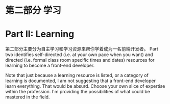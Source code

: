 # 第二部分 学习
# Part II: Learning

第二部分主要分为自主学习和学习资源来帮你学着成为一名前端开发者。
Part two identifies self-directed (i.e. at your own pace when you want) and directed (i.e. formal class room specific times and dates) resources for learning to become a front-end developer.

Note that just because a learning resource is listed, or a category of learning is documented, I am not suggesting that a front-end developer learn everything. That would be absurd. Choose your own slice of expertise within the profession. I'm providing the possibilities of what could be mastered in the field.
